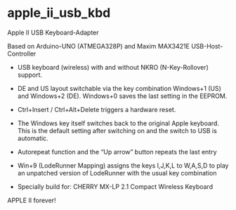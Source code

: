 # apple_ii_usb_kbd
 Apple II USB Keyboard-Adapter

Based on Arduino-UNO (ATMEGA328P) and Maxim MAX3421E USB-Host-Controller

- USB keyboard (wireless) with and without NKRO (N-Key-Rollover) support.

- DE and US layout switchable via the key combination Windows+1 (US) and Windows+2 (DE). Windows+0 saves the last setting in the EEPROM.

- Ctrl+Insert / Ctrl+Alt+Delete triggers a hardware reset.

- The Windows key itself switches back to the original Apple keyboard. This is the default setting after switching on and the switch to USB is automatic.

- Autorepeat function and the “Up arrow” button repeats the last entry

- Win+9 (LodeRunner Mapping) assigns the keys I,J,K,L to W,A,S,D to play an unpatched version of LodeRunner with the usual key combination

- Specially build for: CHERRY MX-LP 2.1 Compact Wireless Keyboard


APPLE II forever! 
